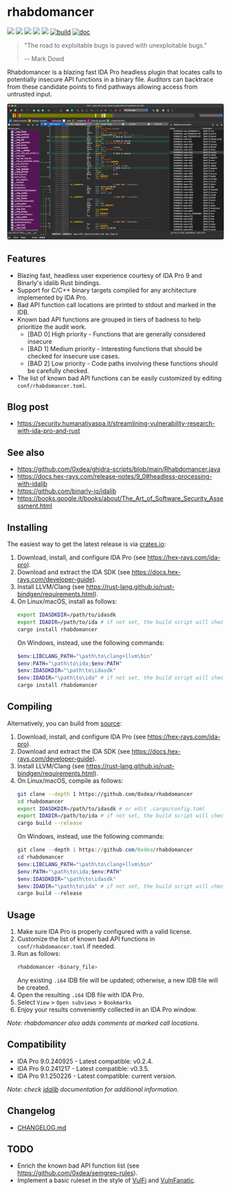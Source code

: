 # rhabdomancer

[![](https://img.shields.io/github/stars/0xdea/rhabdomancer.svg?style=flat&color=yellow)](https://github.com/0xdea/rhabdomancer)
[![](https://img.shields.io/crates/v/rhabdomancer?style=flat&color=green)](https://crates.io/crates/rhabdomancer)
[![](https://img.shields.io/crates/d/rhabdomancer?style=flat&color=red)](https://crates.io/crates/rhabdomancer)
[![](https://img.shields.io/badge/twitter-%400xdea-blue.svg)](https://twitter.com/0xdea)
[![](https://img.shields.io/badge/mastodon-%40raptor-purple.svg)](https://infosec.exchange/@raptor)
[![build](https://github.com/0xdea/rhabdomancer/actions/workflows/build.yml/badge.svg)](https://github.com/0xdea/rhabdomancer/actions/workflows/build.yml)
[![doc](https://github.com/0xdea/rhabdomancer/actions/workflows/doc.yml/badge.svg)](https://github.com/0xdea/rhabdomancer/actions/workflows/doc.yml)

> "The road to exploitable bugs is paved with unexploitable bugs."
>
> -- Mark Dowd

Rhabdomancer is a blazing fast IDA Pro headless plugin that locates calls to potentially insecure API functions in
a binary file. Auditors can backtrace from these candidate points to find pathways allowing access from untrusted input.

![](https://raw.githubusercontent.com/0xdea/rhabdomancer/master/.img/screen01.png)

## Features

* Blazing fast, headless user experience courtesy of IDA Pro 9 and Binarly's idalib Rust bindings.
* Support for C/C++ binary targets compiled for any architecture implemented by IDA Pro.
* Bad API function call locations are printed to stdout and marked in the IDB.
* Known bad API functions are grouped in tiers of badness to help prioritize the audit work.
    * [BAD 0] High priority - Functions that are generally considered insecure
    * [BAD 1] Medium priority - Interesting functions that should be checked for insecure use cases.
    * [BAD 2] Low priority - Code paths involving these functions should be carefully checked.
* The list of known bad API functions can be easily customized by editing `conf/rhabdomancer.toml`.

## Blog post

* <https://security.humanativaspa.it/streamlining-vulnerability-research-with-ida-pro-and-rust>

## See also

* <https://github.com/0xdea/ghidra-scripts/blob/main/Rhabdomancer.java>
* <https://docs.hex-rays.com/release-notes/9_0#headless-processing-with-idalib>
* <https://github.com/binarly-io/idalib>
* <https://books.google.it/books/about/The_Art_of_Software_Security_Assessment.html>

## Installing

The easiest way to get the latest release is via [crates.io](https://crates.io/crates/rhabdomancer):

1. Download, install, and configure IDA Pro (see <https://hex-rays.com/ida-pro>).
2. Download and extract the IDA SDK (see <https://docs.hex-rays.com/developer-guide>).
3. Install LLVM/Clang (see <https://rust-lang.github.io/rust-bindgen/requirements.html>).
4. On Linux/macOS, install as follows:
    ```sh
    export IDASDKDIR=/path/to/idasdk
    export IDADIR=/path/to/ida # if not set, the build script will check common locations
    cargo install rhabdomancer
    ```
   On Windows, instead, use the following commands:
    ```powershell
    $env:LIBCLANG_PATH="\path\to\clang+llvm\bin"
    $env:PATH="\path\to\ida;$env:PATH"
    $env:IDASDKDIR="\path\to\idasdk"
    $env:IDADIR="\path\to\ida" # if not set, the build script will check common locations
    cargo install rhabdomancer
    ```

## Compiling

Alternatively, you can build from [source](https://github.com/0xdea/rhabdomancer):

1. Download, install, and configure IDA Pro (see <https://hex-rays.com/ida-pro>).
2. Download and extract the IDA SDK (see <https://docs.hex-rays.com/developer-guide>).
3. Install LLVM/Clang (see <https://rust-lang.github.io/rust-bindgen/requirements.html>).
4. On Linux/macOS, compile as follows:
    ```sh
    git clone --depth 1 https://github.com/0xdea/rhabdomancer
    cd rhabdomancer
    export IDASDKDIR=/path/to/idasdk # or edit .cargo/config.toml
    export IDADIR=/path/to/ida # if not set, the build script will check common locations
    cargo build --release
    ```
   On Windows, instead, use the following commands:
    ```powershell
    git clone --depth 1 https://github.com/0xdea/rhabdomancer
    cd rhabdomancer
    $env:LIBCLANG_PATH="\path\to\clang+llvm\bin"
    $env:PATH="\path\to\ida;$env:PATH"
    $env:IDASDKDIR="\path\to\idasdk"
    $env:IDADIR="\path\to\ida" # if not set, the build script will check common locations
    cargo build --release
    ```

## Usage

1. Make sure IDA Pro is properly configured with a valid license.
2. Customize the list of known bad API functions in `conf/rhabdomancer.toml` if needed.
3. Run as follows:
    ```sh
    rhabdomancer <binary_file>
    ```
   Any existing `.i64` IDB file will be updated; otherwise, a new IDB file will be created.
4. Open the resulting `.i64` IDB file with IDA Pro.
5. Select `View` > `Open subviews` > `Bookmarks`
6. Enjoy your results conveniently collected in an IDA Pro window.

*Note: rhabdomancer also adds comments at marked call locations.*

## Compatibility

* IDA Pro 9.0.240925 - Latest compatible: v0.2.4.
* IDA Pro 9.0.241217 - Latest compatible: v0.3.5.
* IDA Pro 9.1.250226 - Latest compatible: current version.

*Note: check [idalib](https://github.com/binarly-io/idalib) documentation for additional information.*

## Changelog

* [CHANGELOG.md](CHANGELOG.md)

## TODO

* Enrich the known bad API function list (see <https://github.com/0xdea/semgrep-rules>).
* Implement a basic ruleset in the style of [VulFi](https://github.com/Accenture/VulFi)
  and [VulnFanatic](https://github.com/Martyx00/VulnFanatic).
